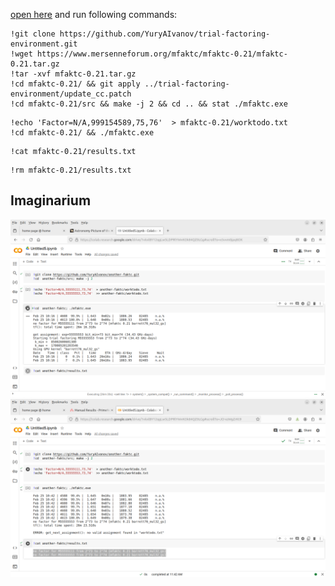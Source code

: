 
[open here](https://colab.research.google.com/) and run following commands: 

```
!git clone https://github.com/YuryAIvanov/trial-factoring-environment.git
!wget https://www.mersenneforum.org/mfaktc/mfaktc-0.21/mfaktc-0.21.tar.gz
!tar -xvf mfaktc-0.21.tar.gz
!cd mfaktc-0.21/ && git apply ../trial-factoring-environment/update_cc.patch
!cd mfaktc-0.21/src && make -j 2 && cd .. && stat ./mfaktc.exe

```

```
!echo 'Factor=N/A,999154589,75,76'  > mfaktc-0.21/worktodo.txt
!cd mfaktc-0.21/ && ./mfaktc.exe
```

```
!cat mfaktc-0.21/results.txt
```

```
!rm mfaktc-0.21/results.txt
```

## Imaginarium

![step 3](images/s03.png)
![step 4](images/s04.png)


